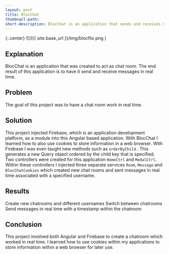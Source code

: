 ```yaml
---
layout: post
title: BlocChat
thumbnail-path:
short-description: BlocChat is an application that sends and receives messages in real time.
---
```


{:.center}
![]({{ site.base_url }}/img/blocflix.png )


## Explanation

BlocChat is an application that was created to act as chat room. The end result of this application is to have it send and receive messages in real time.

## Problem

The goal of this project was to have a chat room work in real time.

## Solution

This project injected Firebase, which is an application development platform, as a module into this Angular based application. With BlocChat I learned how to also use cookies to store information in a web browser. With Firebase I was even taught new methods such as `orderByChild` . This generates a new Query object ordered by the child key that is specified. Two controllers were created for this application `HomeCtrl` and `ModalCtrl`. Within these controllers I injected three separate services `Room`, `Message` and `BlocChatCookies` which created new chat rooms and sent messages in real time associated with a specified username. 


## Results

Create new chatrooms and different usernames
Switch between chatrooms
Send messages in real time with a timestamp within the chatroom


## Conclusion

This project involved both Angular and Firebase to create a chatroom which worked in real time. I learned how to use cookies within my applications to store information within a web browser for later use.
